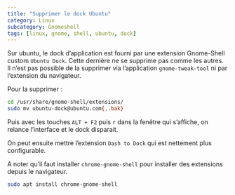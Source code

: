 ```yaml
---
title: "Supprimer le dock Ubuntu"
category: Linux
subcategory: Gnomeshell
tags: [linux, gnome, shell, ubuntu, dock]
---
```


Sur ubuntu, le dock d’application est fourni par une extension Gnome-Shell custom `Ubuntu Dock`. Cette dernière ne se supprime pas comme les autres. Il n’est pas possible de la supprimer via l’application `gnome-tweak-tool` ni par l’extension du navigateur.

Pour la supprimer :

```bash
cd /usr/share/gnome-shell/extensions/
sudo mv ubuntu-dock@ubuntu.com{,.bak}
```

Puis avec les touches `ALT + F2` puis `r` dans la fenêtre qui s’affiche, on relance l’interface et le dock disparait. 

On peut ensuite mettre l’extension `Dash to Dock` qui est nettement plus configurable.


A noter qu’il faut installer `chrome-gnome-shell` pour installer des extensions depuis le navigateur.

```bash
sudo apt install chrome-gnome-shell
```
